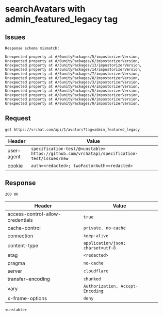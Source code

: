 # searchAvatars with admin_featured_legacy tag

## Issues
```
Response schema mismatch:

Unexpected property at #/0unityPackages/5/impostorizerVersion,
Unexpected property at #/0unityPackages/6/impostorizerVersion,
Unexpected property at #/3unityPackages/13/impostorizerVersion,
Unexpected property at #/3unityPackages/14/impostorizerVersion,
Unexpected property at #/5unityPackages/7/impostorizerVersion,
Unexpected property at #/5unityPackages/8/impostorizerVersion,
Unexpected property at #/6unityPackages/3/impostorizerVersion,
Unexpected property at #/6unityPackages/4/impostorizerVersion,
Unexpected property at #/8unityPackages/5/impostorizerVersion,
Unexpected property at #/8unityPackages/6/impostorizerVersion,
Unexpected property at #/9unityPackages/8/impostorizerVersion,
Unexpected property at #/9unityPackages/9/impostorizerVersion.
```

## Request
`get https://vrchat.com/api/1/avatars?tag=admin_featured_legacy`

| Header | Value |
| ------ | ----- |
| user-agent | `specification-test/@<unstable> https://github.com/vrchatapi/specification-test/issues/new` |
| cookie | `auth=<redacted>; twoFactorAuth=<redacted>` |


## Response
`200 OK`

| Header | Value |
| ------ | ----- |
| access-control-allow-credentials | `true` |
| cache-control | `private, no-cache` |
| connection | `keep-alive` |
| content-type | `application/json; charset=utf-8` |
| etag | `<redacted>` |
| pragma | `no-cache` |
| server | `cloudflare` |
| transfer-encoding | `chunked` |
| vary | `Authorization, Accept-Encoding` |
| x-frame-options | `deny` |

```jsonc
<unstable>
```

